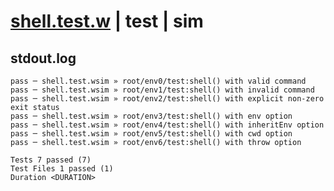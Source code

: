 # [shell.test.w](../../../../../../examples/tests/sdk_tests/util/shell.test.w) | test | sim

## stdout.log
```log
pass ─ shell.test.wsim » root/env0/test:shell() with valid command                
pass ─ shell.test.wsim » root/env1/test:shell() with invalid command              
pass ─ shell.test.wsim » root/env2/test:shell() with explicit non-zero exit status
pass ─ shell.test.wsim » root/env3/test:shell() with env option                   
pass ─ shell.test.wsim » root/env4/test:shell() with inheritEnv option            
pass ─ shell.test.wsim » root/env5/test:shell() with cwd option                   
pass ─ shell.test.wsim » root/env6/test:shell() with throw option                 
 
Tests 7 passed (7)
Test Files 1 passed (1)
Duration <DURATION>
```

